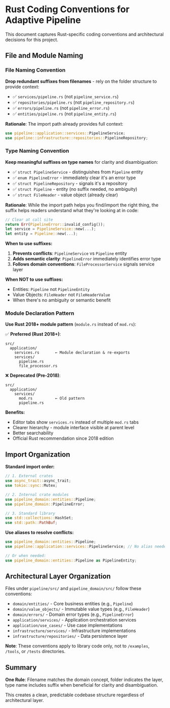 # Rust Coding Conventions for Adaptive Pipeline

This document captures Rust-specific coding conventions and architectural decisions for this project.

## File and Module Naming

### File Naming Convention

**Drop redundant suffixes from filenames** - rely on the folder structure to provide context:

- ✅ `services/pipeline.rs` (not `pipeline_service.rs`)
- ✅ `repositories/pipeline.rs` (not `pipeline_repository.rs`)
- ✅ `errors/pipeline.rs` (not `pipeline_error.rs`)
- ✅ `entities/pipeline.rs` (not `pipeline_entity.rs`)

**Rationale**: The import path already provides full context:
```rust
use pipeline::application::services::PipelineService;
use pipeline::infrastructure::repositories::PipelineRepository;
```

### Type Naming Convention

**Keep meaningful suffixes on type names** for clarity and disambiguation:

- ✅ `struct PipelineService` - distinguishes from `Pipeline` entity
- ✅ `enum PipelineError` - immediately clear it's an error type
- ✅ `struct PipelineRepository` - signals it's a repository
- ✅ `struct Pipeline` - entity (no suffix needed, no ambiguity)
- ✅ `struct FileHeader` - value object (already clear)

**Rationale**: While the import path helps you find/import the right thing, the suffix helps readers understand what they're looking at in code:

```rust
// Clear at call site
return Err(PipelineError::invalid_config());
let service = PipelineService::new(...);
let entity = Pipeline::new(...);
```

**When to use suffixes:**
1. **Prevents conflicts**: `PipelineService` vs `Pipeline` entity
2. **Adds semantic clarity**: `PipelineError` immediately identifies error type
3. **Follows domain conventions**: `FileProcessorService` signals service layer

**When NOT to use suffixes:**
- Entities: `Pipeline` not `PipelineEntity`
- Value Objects: `FileHeader` not `FileHeaderValue`
- When there's no ambiguity or semantic benefit

### Module Declaration Pattern

**Use Rust 2018+ module pattern** (`module.rs` instead of `mod.rs`):

✅ **Preferred (Rust 2018+)**:
```
src/
  application/
    services.rs       ← Module declaration & re-exports
    services/
      pipeline.rs
      file_processor.rs
```

❌ **Deprecated (Pre-2018)**:
```
src/
  application/
    services/
      mod.rs          ← Old pattern
      pipeline.rs
```

**Benefits:**
- Editor tabs show `services.rs` instead of multiple `mod.rs` tabs
- Clearer hierarchy - module interface visible at parent level
- Better searchability
- Official Rust recommendation since 2018 edition

## Import Organization

**Standard import order:**
```rust
// 1. External crates
use async_trait::async_trait;
use tokio::sync::Mutex;

// 2. Internal crate modules
use pipeline_domain::entities::Pipeline;
use pipeline_domain::PipelineError;

// 3. Standard library
use std::collections::HashSet;
use std::path::PathBuf;
```

**Use aliases to resolve conflicts:**
```rust
use pipeline_domain::entities::Pipeline;
use pipeline::application::services::PipelineService; // No alias needed - clear names

// Or when needed:
use pipeline_domain::entities::Pipeline as PipelineEntity;
```

## Architectural Layer Organization

Files under `pipeline/src/` and `pipeline_domain/src/` follow these conventions:

- `domain/entities/` - Core business entities (e.g., `Pipeline`)
- `domain/value_objects/` - Immutable value types (e.g., `FileHeader`)
- `domain/errors/` - Domain error types (e.g., `PipelineError`)
- `application/services/` - Application orchestration services
- `application/use_cases/` - Use case implementations
- `infrastructure/services/` - Infrastructure implementations
- `infrastructure/repositories/` - Data persistence layer

**Note**: These conventions apply to library code only, not to `/examples`, `/tools`, or `/tests` directories.

## Summary

**One Rule**: Filename matches the domain concept, folder indicates the layer, type name includes suffix when beneficial for clarity and disambiguation.

This creates a clean, predictable codebase structure regardless of architectural layer.
